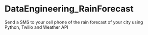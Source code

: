 # DataEngineering_RainForecast
Send a SMS to your cell phone of the rain forecast of your city using Python, Twilio and Weather API
